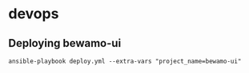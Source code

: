 # devops

## Deploying bewamo-ui
```
ansible-playbook deploy.yml --extra-vars "project_name=bewamo-ui"
```